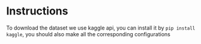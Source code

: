 # Instructions

To download the dataset we use kaggle api, you can install it by `pip install kaggle`, 
you should also make all the corresponding configurations